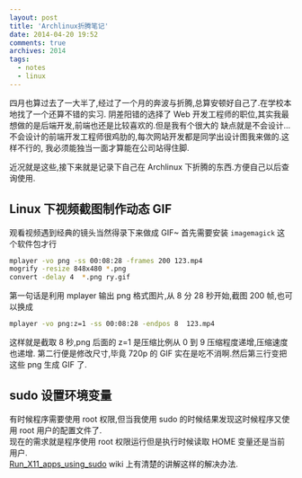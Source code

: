```yaml
---
layout: post
title: 'Archlinux折腾笔记'
date: 2014-04-20 19:52
comments: true
archives: 2014
tags:
  - notes
  - linux
---
```


四月也算过去了一大半了,经过了一个月的奔波与折腾,总算安顿好自己了.在学校本地找了一个还算不错的实习.
阴差阳错的选择了 Web 开发工程师的职位,其实我最想做的是后端开发,前端也还是比较喜欢的.但是我有个很大的
缺点就是不会设计... 不会设计的前端开发工程师很鸡肋的,每次网站开发都是同学出设计图我来做的.这样不行的,
我必须能独当一面才算能在公司站得住脚.

近况就是这些,接下来就是记录下自己在 Archlinux 下折腾的东西.方便自己以后查询使用.

## Linux 下视频截图制作动态 GIF

观看视频遇到经典的镜头当然得录下来做成 GIF~
首先需要安装 `imagemagick` 这个软件包才行

```bash
mplayer -vo png -ss 00:08:28 -frames 200 123.mp4
mogrify -resize 848x480 *.png
convert -delay 4  *.png ry.gif
```

第一句话是利用 mplayer 输出 png 格式图片,从 8 分 28 秒开始,截图 200 帧,也可以换成

```bash
mplayer -vo png:z=1 -ss 00:08:28 -endpos 8  123.mp4
```

这样就是截取 8 秒,png 后面的 z=1 是压缩比例从 0 到 9 压缩程度递增,压缩速度也递增.
第二行便是修改尺寸,毕竟 720p 的 GIF 实在是吃不消啊.然后第三行变把这些 png 生成 GIF 了.

## sudo 设置环境变量

有时候程序需要使用 root 权限,但当我使用 sudo 的时候结果发现这时候程序又使用 root 用户的配置文件了.  
现在的需求就是程序使用 root 权限运行但是执行时候读取 HOME 变量还是当前用户.  
[Run_X11_apps_using_sudo](https://wiki.archlinux.org/index.php/Sudo#Run_X11_apps_using_sudo)
wiki 上有清楚的讲解这样的解决办法.
